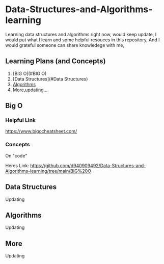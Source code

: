 # Data-Structures-and-Algorithms-learning
Learning data structures and algorithms right now,
would keep update,
I would put what I learn and some helpful resouces in this repository,
And I would grateful someone can share knowledege with me,

## Learning Plans (and Concepts)
1. [BIG O](#BIG O)
2. [Data Structures](#Data Structures)
3. [Algorithms](#Algorithms)
4. [More,updating...](#More)


## Big O
### Helpful Link
https://www.bigocheatsheet.com/


### Concepts
On "code"

Heres Link: https://github.com/d940909492/Data-Structures-and-Algorithms-learning/tree/main/BIG%20O


## Data Structures
Updating


## Algorithms
Updating


## More
Updating
